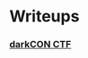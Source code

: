 # Writeups
### [darkCON CTF](https://github.com/fralabi/v1770r14n1-CTF/tree/main/Writeups/darkCON%20CTF)
